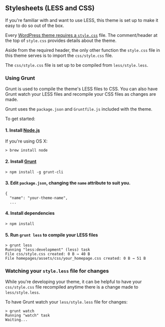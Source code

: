## Stylesheets (LESS and CSS)

If you're familiar with and want to use LESS, this theme is set up to make it easy to do so out of the box.

Every [WordPress theme requires a `style.css`](http://codex.wordpress.org/Theme_Development#Theme_Stylesheet) file. The comment/header at the top of `style.css` provides details about the theme.

Aside from the required header, the only other function the `style.css` file in this theme serves is to import the `css/style.css` file.

The `css/style.css` file is set up to be compiled from `less/style.less`.


### Using Grunt

Grunt is used to compile the theme's LESS files to CSS. You can also have Grunt watch your LESS files and recompile your CSS files as changes are made.

Grunt uses the `package.json` and `Gruntfile.js` included with the theme.

To get started:

#### 1. Install [Node.js](http://nodejs.org/)

If you're using OS X:

    > brew install node

#### 2. Install [Grunt](http://gruntjs.com/getting-started)

    > npm install -g grunt-cli

#### 3. Edit `package.json`, changing the `name` attribute to suit you.

    {
      "name": "your-theme-name",
      ...

#### 4. Install dependencies

    > npm install

#### 5. Run `grunt less` to compile your LESS files

    > grunt less
    Running "less:development" (less) task
    File css/style.css created: 0 B → 40 B
    File homepages/assets/css/your_homepage.css created: 0 B → 51 B
    
### Watching your `style.less` file for changes

While you're developing your theme, it can be helpful to have your `css/style.css` file recompiled anytime there is a change made to `less/style.less`.

To have Grunt watch your `less/style.less` file for changes:

    > grunt watch
    Running "watch" task
    Waiting...

